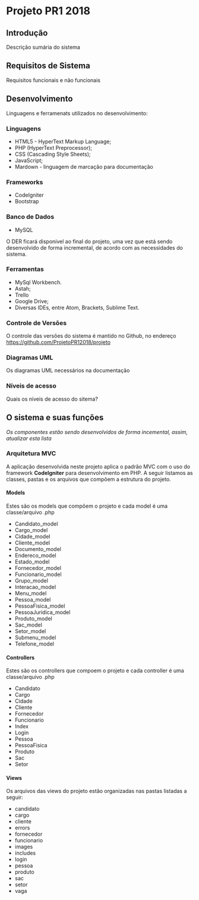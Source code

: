 # Projeto PR1 2018

## Introdução
Descrição sumária do sistema

## Requisitos de Sistema
Requisitos funcionais e não funcionais

## Desenvolvimento
Linguagens e ferramenats utilizados no desenvolvimento:

### Linguagens
- HTML5 - HyperText Markup Language;
- PHP (HyperText Preprocessor);
- CSS (Cascading Style Sheets);
- JavaScript;
- Mardown - linguagem de marcação para documentação

### Frameworks
- CodeIgniter
- Bootstrap

### Banco de Dados
- MySQL

O DER ficará disponível ao final do projeto, uma vez que está sendo desenvolvido de forma incremental, de acordo com as necessidades do sistema.

### Ferramentas
- MySql Workbench.
- Astah;
- Trello
- Google Drive;
- Diversas IDEs, entre Atom, Brackets, Sublime Text.

### Controle de Versões
O controle das versões do sistema é mantido no Github, no endereço https://github.com/ProjetoPR12018/projeto

### Diagramas UML
Os diagramas UML necessários na documentação

### Níveis de acesso
Quais os níveis de acesso do sitema?

## O sistema e suas funções
*Os componentes estão sendo desenvolvidos de forma incemental, assim, atualizar esta lista*

### Arquitetura MVC

A aplicação desenvolvida neste projeto aplica o padrão MVC com o uso do framework **CodeIgniter** para desenvolvimento em PHP. A seguir listamos as classes, pastas e os arquivos que compõem a estrutura do projeto. 

#### Models

Estes são os models que compõem o projeto e cada model é uma classe/arquivo .php

- Candidato_model
- Cargo_model
- Cidade_model
- Cliente_model
- Documento_model
- Endereco_model
- Estado_model
- Fornecedor_model
- Funcionario_model
- Grupo_model
- Interacao_model
- Menu_model
- Pessoa_model
- PessoaFisica_model
- PessoaJuridica_model
- Produto_model
- Sac_model
- Setor_model
- Submenu_model
- Telefone_model

#### Controllers
Estes são os controllers que compoem o projeto e cada controller é uma classe/arquivo .php

- Candidato
- Cargo
- Cidade
- Cliente
- Fornecedor
- Funcionario
- Index
- Login
- Pessoa
- PessoaFisica
- Produto
- Sac
- Setor

#### Views
Os arquivos das views do projeto estão organizadas nas pastas listadas a seguir:

- candidato
- cargo
- cliente
- errors
- fornecedor
- funcionario
- images
- includes
- login
- pessoa
- produto
- sac
- setor
- vaga
